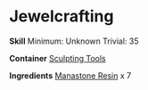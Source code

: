 <!-- TITLE: Manastone Greaves -->
<!-- SUBTITLE:  -->
# Jewelcrafting
**Skill**
Minimum: Unknown
Trivial: 35

**Container**
[Sculpting Tools](sculpting-tools)

**Ingredients**
[Manastone Resin](manastone-resin) x 7